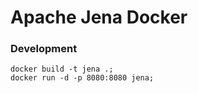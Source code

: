 # Apache Jena Docker

### Development
```
docker build -t jena .;
docker run -d -p 8080:8080 jena;
```

